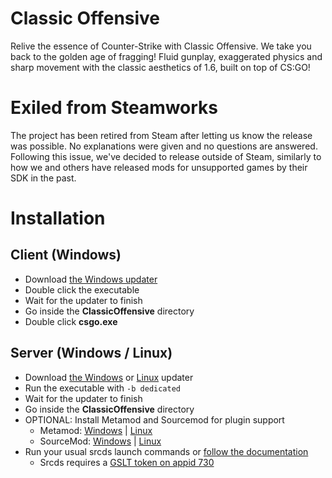 # Classic Offensive

Relive the essence of Counter-Strike with Classic Offensive. We take you back to the golden age of fragging! Fluid gunplay, exaggerated physics and sharp movement with the classic aesthetics of 1.6, built on top of CS:GO!

# Exiled from Steamworks

The project has been retired from Steam after letting us know the release was possible. No explanations were given and no questions are answered. Following this issue, we've decided to release outside of Steam, similarly to how we and others have released mods for unsupported games by their SDK in the past.

# Installation

## Client (Windows)

- Download [the Windows updater](CSCOUpdaterWindows.exe)
- Double click the executable
- Wait for the updater to finish
- Go inside the __ClassicOffensive__ directory
- Double click __csgo.exe__

## Server (Windows / Linux)

- Download [the Windows](CSCOUpdaterWindows.exe) or [Linux](CSCOUpdaterLinux) updater
- Run the executable with  `-b dedicated`
- Wait for the updater to finish
- Go inside the __ClassicOffensive__ directory
- OPTIONAL: Install Metamod and Sourcemod for plugin support
  - Metamod: [Windows](https://www.metamodsource.net/mmsdrop/1.11/mmsource-1.11.0-git1156-windows.zip) | [Linux](https://www.metamodsource.net/mmsdrop/1.11/mmsource-1.11.0-git1156-linux.tar.gz)
  - SourceMod: [Windows](https://www.sourcemod.net/smdrop/1.12/sourcemod-1.12.0-git6925-windows.zip) | [Linux](https://www.sourcemod.net/smdrop/1.12/sourcemod-1.12.0-git6925-linux.tar.gz)
- Run your usual srcds launch commands or [follow the documentation](https://developer.valvesoftware.com/wiki/Counter-Strike:_Global_Offensive/Dedicated_Servers)
  - Srcds requires a [GSLT token on appid 730](https://steamcommunity.com/dev/managegameservers)
